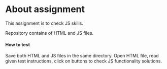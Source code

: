 # About assignment

This assignment is to check JS skills.

Repository contains of HTML and JS files. 

#### How to test

Save both HTML and JS files in the same directory. Open HTML file, read given test instructions, click on buttons to check JS functionality solutions.  
